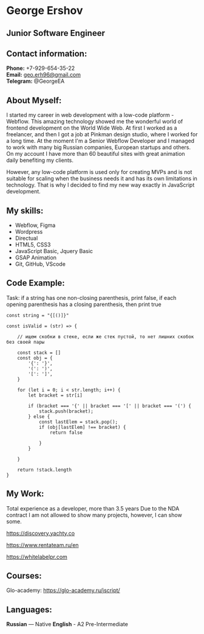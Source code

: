 # George Ershov

## Junior Software Engineer


## Contact information:
**Phone:** +7-929-654-35-22  
**Email:** geo.erh96@gmail.com  
**Telegram:** @GeorgeEA


## About Myself:

I started my career in web development with a low-code platform - Webflow. This amazing technology showed me the wonderful world of frontend development on the World Wide Web. 
At first I worked as a freelancer, and then I got a job at Pinkman design studio, where I worked for a long time. 
At the moment I'm a Senior Webflow Developer and I managed to work with many big Russian companies, European startups and others. On my account I have more than 60 beautiful sites with great animation daily benefiting my clients. 

However, any low-code platform is used only for creating MVPs and is not suitable for scaling when the business needs it and has its own limitations in technology. That is why I decided to find my new way exactly in JavaScript development. 


## My skills: 

* Webflow, Figma
* Wordpress
* Directual
* HTML5, CSS3
* JavaScript Basic, Jquery Basic
* GSAP Animation
* Git, GitHub, VScode


## Code Example:

Task: if a string has one non-closing parenthesis, print false, if each opening parenthesis has a closing parenthesis, then print true

```
const string = "{[()]}"

const isValid = (str) => {

    // ищем скобки в стеке, если же стек пустой, то нет лишних скобок без своей пары

    const stack = []
    const obj = {
        '{': '}',
        '(': ')',
        '[': ']',
    }

    for (let i = 0; i < str.length; i++) {
        let bracket = str[i]

        if (bracket === '{' || bracket === '[' || bracket === '(') {
            stack.push(bracket);
        } else {
            const lastElem = stack.pop();
            if (obj[lastElem] !== bracket) {
                return false

            }
        }

    }

    return !stack.length
}

```


## My Work:

Total experience as a developer, more than 3.5 years
Due to the NDA contract I am not allowed to show many projects, however, I can show some. 

https://discovery.yachty.co

https://www.rentateam.ru/en

https://whitelabelpr.com


## Courses: 

Glo-academy: https://glo-academy.ru/jscript/


## Languages:

**Russian** — Native
**English** - A2 Pre-Intermediate
